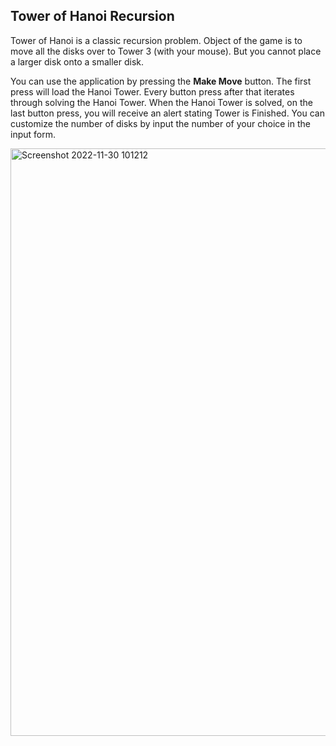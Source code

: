 ## Tower of Hanoi Recursion
Tower of Hanoi is a classic recursion problem. Object of the game is to move all the disks over to Tower 3 (with your mouse). But you cannot place a larger disk onto a smaller disk.

You can use the application by pressing the <b>Make Move</b> button. The first press will load the Hanoi Tower. Every button press after that iterates through solving the Hanoi Tower. When the Hanoi Tower is solved, on the last button press, you will receive an alert stating Tower is Finished.
You can customize the number of disks by input the number of your choice in the input form.
 
 <img width="940" alt="Screenshot 2022-11-30 101212" src="https://user-images.githubusercontent.com/71575713/204875874-60964656-c5b1-4fe2-b1ed-509a0413e469.png">
